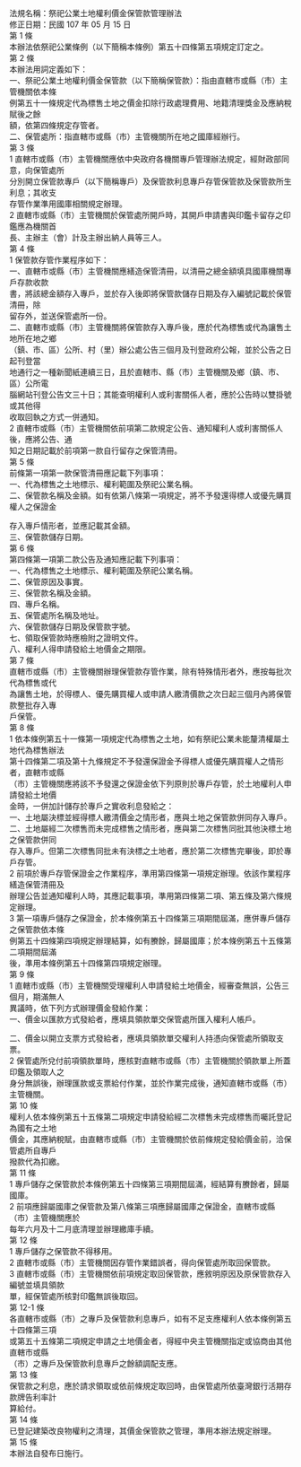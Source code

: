 法規名稱：祭祀公業土地權利價金保管款管理辦法  
修正日期：民國 107 年 05 月 15 日  
第 1 條  
本辦法依祭祀公業條例（以下簡稱本條例）第五十四條第五項規定訂定之。  
第 2 條  
本辦法用詞定義如下：  
一、祭祀公業土地權利價金保管款（以下簡稱保管款）：指由直轄市或縣（市）主管機關依本條  
例第五十一條規定代為標售土地之價金扣除行政處理費用、地籍清理獎金及應納稅賦後之餘  
額，依第四條規定存管者。  
二、保管處所：指直轄市或縣（市）主管機關所在地之國庫經辦行。  
第 3 條  
1 直轄市或縣（市）主管機關應依中央政府各機關專戶管理辦法規定，經財政部同意，向保管處所  
分別開立保管款專戶（以下簡稱專戶）及保管款利息專戶存管保管款及保管款所生利息；其收支  
存管作業準用國庫相關規定辦理。  
2 直轄市或縣（市）主管機關於保管處所開戶時，其開戶申請書與印鑑卡留存之印鑑應為機關首  
長、主辦主（會）計及主辦出納人員等三人。  
第 4 條  
1 保管款存管作業程序如下：  
一、直轄市或縣（市）主管機關應繕造保管清冊，以清冊之總金額填具國庫機關專戶存款收款  
書，將該總金額存入專戶，並於存入後即將保管款儲存日期及存入編號記載於保管清冊，除  
留存外，並送保管處所一份。  
二、直轄市或縣（市）主管機關將保管款存入專戶後，應於代為標售或代為讓售土地所在地之鄉  
（鎮、市、區）公所、村（里）辦公處公告三個月及刊登政府公報，並於公告之日起刊登當  
地通行之一種新聞紙連續三日，且於直轄市、縣（市）主管機關及鄉（鎮、市、區）公所電  
腦網站刊登公告文三十日；其能查明權利人或利害關係人者，應於公告時以雙掛號或其他得  
收取回執之方式一併通知。  
2 直轄市或縣（市）主管機關依前項第二款規定公告、通知權利人或利害關係人後，應將公告、通  
知之日期記載於前項第一款自行留存之保管清冊。  
第 5 條  
前條第一項第一款保管清冊應記載下列事項：  
一、代為標售之土地標示、權利範圍及祭祀公業名稱。  
二、保管款名稱及金額。如有依第八條第一項規定，將不予發還得標人或優先購買權人之保證金  


存入專戶情形者，並應記載其金額。  
三、保管款儲存日期。  
第 6 條  
第四條第一項第二款公告及通知應記載下列事項：  
一、代為標售之土地標示、權利範圍及祭祀公業名稱。  
二、保管原因及事實。  
三、保管款名稱及金額。  
四、專戶名稱。  
五、保管處所名稱及地址。  
六、保管款儲存日期及保管款字號。  
七、領取保管款時應檢附之證明文件。  
八、權利人得申請發給土地價金之期限。  
第 7 條  
直轄市或縣（市）主管機關辦理保管款存管作業，除有特殊情形者外，應按每批次代為標售或代  
為讓售土地，於得標人、優先購買權人或申請人繳清價款之次日起三個月內將保管款整批存入專  
戶保管。  
第 8 條  
1 依本條例第五十一條第一項規定代為標售之土地，如有祭祀公業未能釐清權屬土地代為標售辦法  
第十四條第二項及第十九條規定不予發還保證金予得標人或優先購買權人之情形者，直轄市或縣  
（市）主管機關應將該不予發還之保證金依下列原則於專戶存管，於土地權利人申請發給土地價  
金時，一併加計儲存於專戶之實收利息發給之：  
一、土地屬決標並經得標人繳清價金之情形者，應與土地之保管款併同存入專戶。  
二、土地屬經二次標售而未完成標售之情形者，應與第二次標售同批其他決標土地之保管款併同  
存入專戶。但第二次標售同批未有決標之土地者，應於第二次標售完畢後，即於專戶存管。  
2 前項於專戶存管保證金之作業程序，準用第四條第一項規定辦理。依該作業程序繕造保管清冊及  
辦理公告並通知權利人時，其應記載事項，準用第四條第二項、第五條及第六條規定辦理。  
3 第一項專戶儲存之保證金，於本條例第五十四條第三項期間屆滿，應併專戶儲存之保管款依本條  
例第五十四條第四項規定辦理結算，如有賸餘，歸屬國庫；於本條例第五十五條第二項期間屆滿  
後，準用本條例第五十四條第四項規定辦理。  
第 9 條  
1 直轄市或縣（市）主管機關受理權利人申請發給土地價金，經審查無誤，公告三個月，期滿無人  
異議時，依下列方式辦理價金發給作業：  
一、價金以匯款方式發給者，應填具領款單交保管處所匯入權利人帳戶。  


二、價金以開立支票方式發給者，應填具領款單交權利人持憑向保管處所領取支票。  
2 保管處所兌付前項領款單時，應核對直轄市或縣（市）主管機關於領款單上所蓋印鑑及領取人之  
身分無誤後，辦理匯款或支票給付作業，並於作業完成後，通知直轄市或縣（市）主管機關。  
第 10 條  
權利人依本條例第五十五條第二項規定申請發給經二次標售未完成標售而囑託登記為國有之土地  
價金，其應納稅賦，由直轄市或縣（市）主管機關於依前條規定發給價金前，洽保管處所自專戶  
撥款代為扣繳。  
第 11 條  
1 專戶儲存之保管款於本條例第五十四條第三項期間屆滿，經結算有賸餘者，歸屬國庫。  
2 前項應歸屬國庫之保管款及第八條第三項應歸屬國庫之保證金，直轄市或縣（市）主管機關應於  
每年六月及十二月底清理並辦理繳庫手續。  
第 12 條  
1 專戶儲存之保管款不得移用。  
2 直轄市或縣（市）主管機關因存管作業錯誤者，得向保管處所取回保管款。  
3 直轄市或縣（市）主管機關依前項規定取回保管款，應敘明原因及原保管款存入編號並填具領款  
單，經保管處所核對印鑑無誤後取回。  
第 12-1 條  
各直轄市或縣（市）之專戶及保管款利息專戶，如有不足支應權利人依本條例第五十四條第三項  
或第五十五條第二項規定申請之土地價金者，得經中央主管機關指定或協商由其他直轄市或縣  
（市）之專戶及保管款利息專戶之餘額調配支應。  
第 13 條  
保管款之利息，應於請求領取或依前條規定取回時，由保管處所依臺灣銀行活期存款牌告利率計  
算給付。  
第 14 條  
已登記建築改良物權利之清理，其價金保管款之管理，準用本辦法規定辦理。  
第 15 條  
本辦法自發布日施行。  


